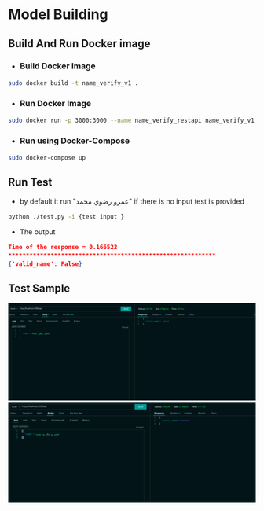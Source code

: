 # Model Building

## Build And Run Docker image

- ### Build Docker Image

```bash
sudo docker build -t name_verify_v1 .
```

- ### Run Docker Image

```bash
sudo docker run -p 3000:3000 --name name_verify_restapi name_verify_v1
```

- ### Run using Docker-Compose

```bash
sudo docker-compose up
```

## Run Test

- by default it run "عمرو رضوي محمد" if there is no input test is provided

```bash
python ./test.py -i {test input }
```

- The output

```json
Time of the response = 0.166522
***********************************************************
{'valid_name': False}
```  

## Test Sample

![test 1](./assets/test_1.png)
![test 2](./assets/test_2.png)
